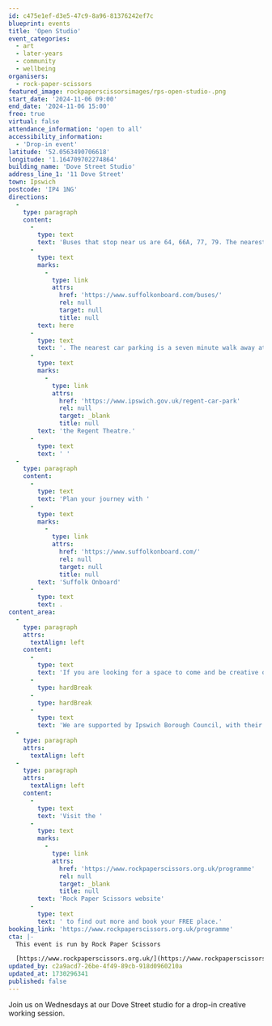 ```yaml
---
id: c475e1ef-d3e5-47c9-8a96-81376242ef7c
blueprint: events
title: 'Open Studio'
event_categories:
  - art
  - later-years
  - community
  - wellbeing
organisers:
  - rock-paper-scissors
featured_image: rockpaperscissorsimages/rps-open-studio-.png
start_date: '2024-11-06 09:00'
end_date: '2024-11-06 15:00'
free: true
virtual: false
attendance_information: 'open to all'
accessibility_information:
  - 'Drop-in event'
latitude: '52.0563490706618'
longitude: '1.164709702274864'
building_name: 'Dove Street Studio'
address_line_1: '11 Dove Street'
town: Ipswich
postcode: 'IP4 1NG'
directions:
  -
    type: paragraph
    content:
      -
        type: text
        text: 'Buses that stop near us are 64, 66A, 77, 79. The nearest bus stop is one minute walk away, see the latest bus timetables '
      -
        type: text
        marks:
          -
            type: link
            attrs:
              href: 'https://www.suffolkonboard.com/buses/'
              rel: null
              target: null
              title: null
        text: here
      -
        type: text
        text: '. The nearest car parking is a seven minute walk away at '
      -
        type: text
        marks:
          -
            type: link
            attrs:
              href: 'https://www.ipswich.gov.uk/regent-car-park'
              rel: null
              target: _blank
              title: null
        text: 'the Regent Theatre.'
      -
        type: text
        text: ' '
  -
    type: paragraph
    content:
      -
        type: text
        text: 'Plan your journey with '
      -
        type: text
        marks:
          -
            type: link
            attrs:
              href: 'https://www.suffolkonboard.com/'
              rel: null
              target: null
              title: null
        text: 'Suffolk Onboard'
      -
        type: text
        text: .
content_area:
  -
    type: paragraph
    attrs:
      textAlign: left
    content:
      -
        type: text
        text: 'If you are looking for a space to come and be creative or work, join us on Wednesdays at our Dove Street studio for a drop-in creative working session, anytime from 9-3 pm.'
      -
        type: hardBreak
      -
        type: hardBreak
      -
        type: text
        text: 'We are supported by Ipswich Borough Council, with their help we aim to reduce isolation and promote mental wellness in adults through creativity and community. Each session will include a theme/prompt to work from or just come along with your own projects. Marie & Emma will be on hand to provide creative support and cups of tea!'
  -
    type: paragraph
    attrs:
      textAlign: left
  -
    type: paragraph
    attrs:
      textAlign: left
    content:
      -
        type: text
        text: 'Visit the '
      -
        type: text
        marks:
          -
            type: link
            attrs:
              href: 'https://www.rockpaperscissors.org.uk/programme'
              rel: null
              target: _blank
              title: null
        text: 'Rock Paper Scissors website'
      -
        type: text
        text: ' to find out more and book your FREE place.'
booking_link: 'https://www.rockpaperscissors.org.uk/programme'
cta: |-
  This event is run by Rock Paper Scissors

  [https://www.rockpaperscissors.org.uk/](https://www.rockpaperscissors.org.uk/)
updated_by: c2a9acd7-26be-4f49-89cb-918d0960210a
updated_at: 1730296341
published: false
---
```

Join us on Wednesdays at our Dove Street studio for a drop-in creative working session.
